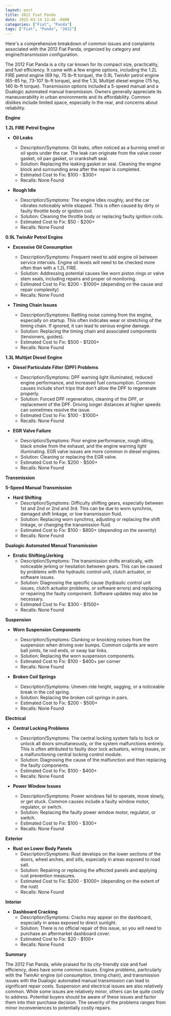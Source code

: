 ```yaml
---
layout: post
title: 2012 Fiat Panda
date: 2025-03-14 13:46 -0400
categories: ["Fiat", "Panda"]
tags: ["Fiat", "Panda", "2012"]
---
```

Here's a comprehensive breakdown of common issues and complaints associated with the 2012 Fiat Panda, organized by category and engine/transmission configuration.

The 2012 Fiat Panda is a city car known for its compact size, practicality, and fuel efficiency. It came with a few engine options, including the 1.2L FIRE petrol engine (69 hp, 75 lb-ft torque), the 0.9L TwinAir petrol engine (65-85 hp, 73-107 lb-ft torque), and the 1.3L Multijet diesel engine (75 hp, 140 lb-ft torque). Transmission options included a 5-speed manual and a Dualogic automated manual transmission. Owners generally appreciate its maneuverability in urban environments and its affordability. Common dislikes include limited space, especially in the rear, and concerns about reliability.

**Engine**

**1.2L FIRE Petrol Engine**

*   **Oil Leaks**
    *   Description/Symptoms: Oil leaks, often noticed as a burning smell or oil spots under the car. The leak can originate from the valve cover gasket, oil pan gasket, or crankshaft seal.
    *   Solution: Replacing the leaking gasket or seal. Cleaning the engine block and surrounding area after the repair is completed.
    *   Estimated Cost to Fix: $100 - $300+
    *   Recalls: None Found

*   **Rough Idle**
    *   Description/Symptoms: The engine idles roughly, and the car vibrates noticeably while stopped. This is often caused by dirty or faulty throttle body or ignition coil.
    *   Solution: Cleaning the throttle body or replacing faulty ignition coils.
    *   Estimated Cost to Fix: $50 - $200+
    *   Recalls: None Found

**0.9L TwinAir Petrol Engine**

*   **Excessive Oil Consumption**
    *   Description/Symptoms: Frequent need to add engine oil between service intervals. Engine oil levels will need to be checked more often than with a 1.2L FIRE.
    *   Solution: Addressing potential causes like worn piston rings or valve stem seals, including repairs and proper oil monitoring.
    *   Estimated Cost to Fix: $200 - $1000+ (depending on the cause and repair complexity)
    *   Recalls: None Found

*   **Timing Chain Issues**
    *   Description/Symptoms: Rattling noise coming from the engine, especially on startup. This often indicates wear or stretching of the timing chain. If ignored, it can lead to serious engine damage.
    *   Solution: Replacing the timing chain and associated components (tensioners, guides).
    *   Estimated Cost to Fix: $500 - $1200+
    *   Recalls: None Found

**1.3L Multijet Diesel Engine**

*   **Diesel Particulate Filter (DPF) Problems**
    *   Description/Symptoms: DPF warning light illuminated, reduced engine performance, and increased fuel consumption. Common causes include short trips that don't allow the DPF to regenerate properly.
    *   Solution: Forced DPF regeneration, cleaning of the DPF, or replacement of the DPF. Driving longer distances at higher speeds can sometimes resolve the issue.
    *   Estimated Cost to Fix: $100 - $1000+
    *   Recalls: None Found

*   **EGR Valve Failure**
    *   Description/Symptoms: Poor engine performance, rough idling, black smoke from the exhaust, and the engine warning light illuminating. EGR valve issues are more common in diesel engines.
    *   Solution: Cleaning or replacing the EGR valve.
    *   Estimated Cost to Fix: $200 - $500+
    *   Recalls: None Found

**Transmission**

**5-Speed Manual Transmission**

*   **Hard Shifting**
    *   Description/Symptoms: Difficulty shifting gears, especially between 1st and 2nd or 2nd and 3rd. This can be due to worn synchros, damaged shift linkage, or low transmission fluid.
    *   Solution: Replacing worn synchros, adjusting or replacing the shift linkage, or changing the transmission fluid.
    *   Estimated Cost to Fix: $100 - $800+ (depending on the severity)
    *   Recalls: None Found

**Dualogic Automated Manual Transmission**

*   **Erratic Shifting/Jerking**
    *   Description/Symptoms: The transmission shifts erratically, with noticeable jerking or hesitation between gears. This can be caused by problems with the hydraulic control unit, clutch actuator, or software issues.
    *   Solution: Diagnosing the specific cause (hydraulic control unit issues, clutch actuator problems, or software errors) and replacing or repairing the faulty component. Software updates may also be necessary.
    *   Estimated Cost to Fix: $300 - $1500+
    *   Recalls: None Found

**Suspension**

*   **Worn Suspension Components**
    *   Description/Symptoms: Clunking or knocking noises from the suspension when driving over bumps. Common culprits are worn ball joints, tie rod ends, or sway bar links.
    *   Solution: Replacing the worn suspension components.
    *   Estimated Cost to Fix: $100 - $400+ per corner
    *   Recalls: None Found

*   **Broken Coil Springs**
    *   Description/Symptoms: Uneven ride height, sagging, or a noticeable break in the coil spring.
    *   Solution: Replacing the broken coil springs in pairs.
    *   Estimated Cost to Fix: $200 - $500+
    *   Recalls: None Found

**Electrical**

*   **Central Locking Problems**
    *   Description/Symptoms: The central locking system fails to lock or unlock all doors simultaneously, or the system malfunctions entirely. This is often attributed to faulty door lock actuators, wiring issues, or a malfunctioning central locking control module.
    *   Solution: Diagnosing the cause of the malfunction and then replacing the faulty components.
    *   Estimated Cost to Fix: $100 - $400+
    *   Recalls: None Found

*   **Power Window Issues**
    *   Description/Symptoms: Power windows fail to operate, move slowly, or get stuck. Common causes include a faulty window motor, regulator, or switch.
    *   Solution: Replacing the faulty power window motor, regulator, or switch.
    *   Estimated Cost to Fix: $100 - $300+
    *   Recalls: None Found

**Exterior**

*   **Rust on Lower Body Panels**
    *   Description/Symptoms: Rust develops on the lower sections of the doors, wheel arches, and sills, especially in areas exposed to road salt.
    *   Solution: Repairing or replacing the affected panels and applying rust prevention measures.
    *   Estimated Cost to Fix: $200 - $1000+ (depending on the extent of the rust)
    *   Recalls: None Found

**Interior**

*   **Dashboard Cracking**
    *   Description/Symptoms: Cracks may appear on the dashboard, especially in areas exposed to direct sunlight.
    *   Solution: There is no official repair of this issue, so you will need to purchase an aftermarket dashboard cover.
    *   Estimated Cost to Fix: $20 - $100+
    *   Recalls: None Found

**Summary**

The 2012 Fiat Panda, while praised for its city-friendly size and fuel efficiency, does have some common issues. Engine problems, particularly with the TwinAir engine (oil consumption, timing chain), and transmission issues with the Dualogic automated manual transmission can lead to significant repair costs. Suspension and electrical issues are also relatively common. While some issues are relatively minor, others can be quite costly to address. Potential buyers should be aware of these issues and factor them into their purchase decision. The severity of the problems ranges from minor inconveniences to potentially costly repairs.

